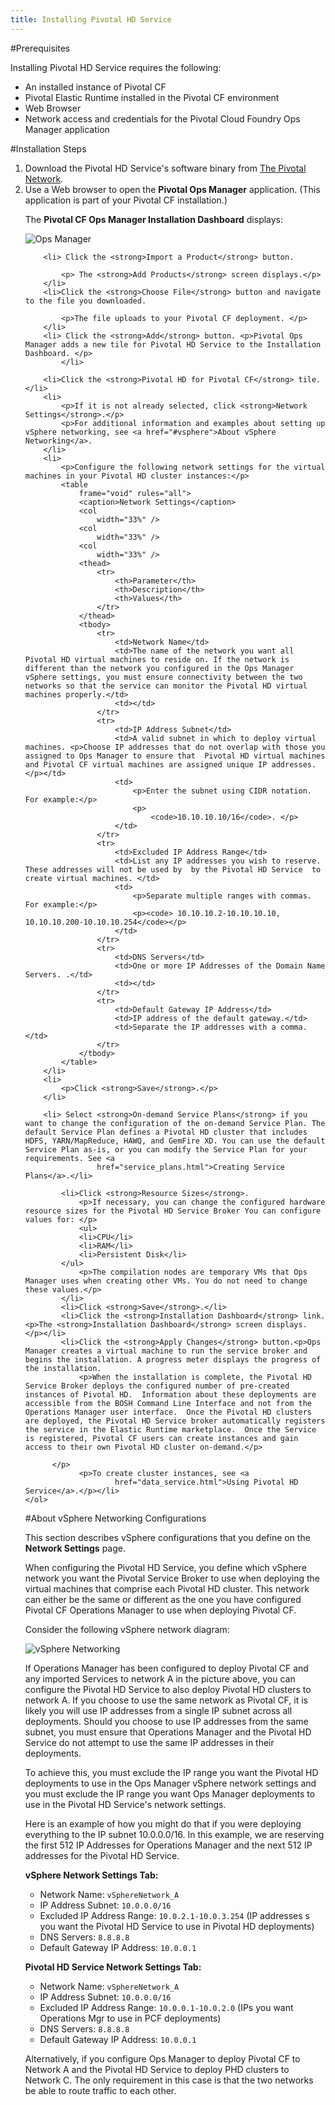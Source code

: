 ```yaml
---
title: Installing Pivotal HD Service
---
```


#Prerequisites

Installing Pivotal HD Service requires the following:

* An installed instance of Pivotal CF
* Pivotal Elastic Runtime installed in the Pivotal CF environment
* Web Browser
* Network access and credentials for the Pivotal Cloud Foundry Ops Manager application

#Installation Steps

<ol>
        <li>Download the Pivotal HD Service's software binary from <a href="http://network.gopivotal.com/">The Pivotal Network</a>.
        </li>
        <li>Use a Web browser to open the <strong>Pivotal Ops Manager</strong> application. (This application is part of your Pivotal CF installation.) <p>The <strong>Pivotal CF Ops Manager Installation Dashboard</strong> displays:</p>
               <p> <img
                    alt="Ops Manager"
                    src="images/ops_manager_large.png" /></p>
            </li>
        
        <li> Click the <strong>Import a Product</strong> button.
            
            <p> The <strong>Add Products</strong> screen displays.</p>
        </li>
        <li>Click the <strong>Choose File</strong> button and navigate to the file you downloaded.
            
            <p>The file uploads to your Pivotal CF deployment. </p>
        </li>
        <li> Click the <strong>Add</strong> button. <p>Pivotal Ops Manager adds a new tile for Pivotal HD Service to the Installation Dashboard. </p>
            </li>
        
        <li>Click the <strong>Pivotal HD for Pivotal CF</strong> tile.</li>
        <li>
            <p>If it is not already selected, click <strong>Network Settings</strong>.</p>
			<p>For additional information and examples about setting up vSphere networking, see <a href="#vsphere">About vSphere Networking</a>.
        </li>
        <li>
            <p>Configure the following network settings for the virtual machines in your Pivotal HD cluster instances:</p>
            <table 
                frame="void" rules="all">
                <caption>Network Settings</caption>
                <col
                    width="33%" />
                <col
                    width="33%" />
                <col
                    width="33%" />
                <thead>
                    <tr>
                        <th>Parameter</th>
                        <th>Description</th>
                        <th>Values</th>
                    </tr>
                </thead>
                <tbody>
                    <tr>
                        <td>Network Name</td>
                        <td>The name of the network you want all Pivotal HD virtual machines to reside on. If the network is different than the network you configured in the Ops Manager vSphere settings, you must ensure connectivity between the two networks so that the service can monitor the Pivotal HD virtual machines properly.</td>
                        <td></td>
                    </tr>
                    <tr>
                        <td>IP Address Subnet</td>
                        <td>A valid subnet in which to deploy virtual machines. <p>Choose IP addresses that do not overlap with those you assigned to Ops Manager to ensure that  Pivotal HD virtual machines and Pivotal CF virtual machines are assigned unique IP addresses.</p></td>
                        <td>
                            <p>Enter the subnet using CIDR notation. For example:</p>
                            <p>
                                <code>10.10.10.10/16</code>. </p>
                        </td>
                    </tr>
                    <tr>
                        <td>Excluded IP Address Range</td>
                        <td>List any IP addresses you wish to reserve. These addresses will not be used by  by the Pivotal HD Service  to create virtual machines. </td>
                        <td>
                            <p>Separate multiple ranges with commas. For example:</p>
                            <p><code> 10.10.10.2-10.10.10.10, 10.10.10.200-10.10.10.254</code></p>
                        </td>
                    </tr>
                    <tr>
                        <td>DNS Servers</td>
                        <td>One or more IP Addresses of the Domain Name Servers. .</td>
                        <td></td>
                    </tr>
                    <tr>
                        <td>Default Gateway IP Address</td>
                        <td>IP address of the default gateway.</td>
                        <td>Separate the IP addresses with a comma.</td>
                    </tr>
                </tbody>
            </table>
        </li>
        <li>
            <p>Click <strong>Save</strong>.</p>
        </li>
        
        <li> Select <strong>On-demand Service Plans</strong> if you want to change the configuration of the on-demand Service Plan. The default Service Plan defines a Pivotal HD cluster that includes HDFS, YARN/MapReduce, HAWQ, and GemFire XD. You can use the default Service Plan as-is, or you can modify the Service Plan for your requirements. See <a
                    href="service_plans.html">Creating Service Plans</a>.</li>
            
            <li>Click <strong>Resource Sizes</strong>.
                <p>If necessary, you can change the configured hardware resource sizes for the Pivotal HD Service Broker You can configure values for: </p>
                <ul>
                <li>CPU</li>
                <li>RAM</li>
                <li>Persistent Disk</li>
            </ul>
                <p>The compilation nodes are temporary VMs that Ops Manager uses when creating other VMs. You do not need to change these values.</p>
            </li>
            <li>Click <strong>Save</strong>.</li>
            <li>Click the <strong>Installation Dashboard</strong> link.<p>The <strong>Installation Dashboard</strong> screen displays. </p></li>
            <li>Click the <strong>Apply Changes</strong> button.<p>Ops Manager creates a virtual machine to run the service broker and begins the installation. A progress meter displays the progress of the installation. 
				<p>When the installation is complete, the Pivotal HD Service Broker deploys the configured number of pre-created instances of Pivotal HD.  Information about these deployments are accessible from the BOSH Command Line Interface and not from the Operations Manager user interface.  Once the Pivotal HD clusters are deployed, the Pivotal HD Service broker automatically registers the service in the Elastic Runtime marketplace.  Once the Service is registered, Pivotal CF users can create instances and gain access to their own Pivotal HD cluster on-demand.</p>
				
		  </p>
                <p>To create cluster instances, see <a
                        href="data_service.html">Using Pivotal HD Service</a>.</p></li>
    </ol>

<a id="vsphere"></a>
#About vSphere Networking Configurations

This section describes vSphere configurations that you define on the **Network Settings** page. 

When configuring the Pivotal HD Service, you define which vSphere network you want the Pivotal Service Broker to use when deploying the virtual machines that comprise each Pivotal HD cluster.  This network can either be the same or different as the one you have configured Pivotal CF Operations Manager to use when deploying Pivotal CF.

Consider the following vSphere network diagram:

![vSphere Networking](/images/vsphere_networking.png)

If Operations Manager has been configured to deploy Pivotal CF and any imported Services to network A in the picture above, you can configure the Pivotal HD Service to also deploy Pivotal HD clusters to network A.  If you choose to use the same network as Pivotal CF, it is likely you will use IP addresses from a single IP subnet across all deployments.  Should you choose to use IP addresses from the same subnet, you must ensure that Operations Manager and the Pivotal HD Service do not attempt to use the same IP addresses in their deployments.

To achieve this, you must exclude the IP range you want the Pivotal HD deployments to use in the Ops Manager vSphere network settings and you must exclude the IP range you want Ops Manager deployments to use in the Pivotal HD Service's network settings.

Here is an example of how you might do that if you were deploying everything to the IP subnet 10.0.0.0/16.  In this example, we are reserving the first 512 IP Addresses for Operations Manager and the next 512 IP addresses for the Pivotal HD Service.

**vSphere Network Settings Tab:**

* Network Name: `vSphereNetwork_A`
* IP Address Subnet: `10.0.0.0/16`
* Excluded IP Address Range: `10.0.2.1-10.0.3.254` (IP addresses s you want the Pivotal HD Service to use in Pivotal HD deployments)
* DNS Servers: `8.8.8.8`
* Default Gateway IP Address: `10.0.0.1`

**Pivotal HD Service Network Settings Tab:**

* Network Name: `vSphereNetwork_A`
* IP Address Subnet: `10.0.0.0/16`
* Excluded IP Address Range: `10.0.0.1-10.0.2.0`  (IPs you want Operations Mgr to use in PCF deployments)
* DNS Servers: `8.8.8.8`
* Default Gateway IP Address: `10.0.0.1`

Alternatively, if you configure Ops Manager to deploy Pivotal CF to Network A and the Pivotal HD Service to deploy PHD clusters to Network C.  The only requirement in this case is that the two networks be able to route traffic to each other.

